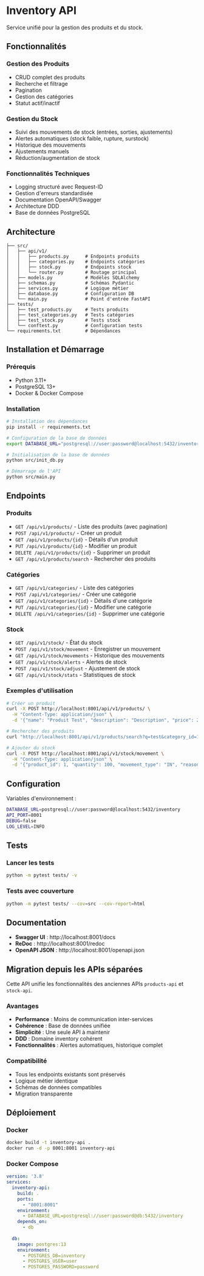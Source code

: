 # Inventory API

Service unifié pour la gestion des produits et du stock.

## Fonctionnalités

### Gestion des Produits
- CRUD complet des produits
- Recherche et filtrage
- Pagination
- Gestion des catégories
- Statut actif/inactif

### Gestion du Stock
- Suivi des mouvements de stock (entrées, sorties, ajustements)
- Alertes automatiques (stock faible, rupture, surstock)
- Historique des mouvements
- Ajustements manuels
- Réduction/augmentation de stock

### Fonctionnalités Techniques
- Logging structuré avec Request-ID
- Gestion d'erreurs standardisée
- Documentation OpenAPI/Swagger
- Architecture DDD
- Base de données PostgreSQL

## Architecture

```
├── src/
│   ├── api/v1/
│   │   ├── products.py      # Endpoints produits
│   │   ├── categories.py    # Endpoints catégories
│   │   ├── stock.py         # Endpoints stock
│   │   └── router.py        # Routage principal
│   ├── models.py            # Modèles SQLAlchemy
│   ├── schemas.py           # Schémas Pydantic
│   ├── services.py          # Logique métier
│   ├── database.py          # Configuration DB
│   └── main.py              # Point d'entrée FastAPI
├── tests/
│   ├── test_products.py     # Tests produits
│   ├── test_categories.py   # Tests catégories
│   ├── test_stock.py        # Tests stock
│   └── conftest.py          # Configuration tests
└── requirements.txt         # Dépendances
```

## Installation et Démarrage

### Prérequis
- Python 3.11+
- PostgreSQL 13+
- Docker & Docker Compose

### Installation
```bash
# Installation des dépendances
pip install -r requirements.txt

# Configuration de la base de données
export DATABASE_URL="postgresql://user:password@localhost:5432/inventory"

# Initialisation de la base de données
python src/init_db.py

# Démarrage de l'API
python src/main.py
```

## Endpoints

### Produits
- `GET /api/v1/products/` - Liste des produits (avec pagination)
- `POST /api/v1/products/` - Créer un produit
- `GET /api/v1/products/{id}` - Détails d'un produit
- `PUT /api/v1/products/{id}` - Modifier un produit
- `DELETE /api/v1/products/{id}` - Supprimer un produit
- `GET /api/v1/products/search` - Rechercher des produits

### Catégories
- `GET /api/v1/categories/` - Liste des catégories
- `POST /api/v1/categories/` - Créer une catégorie
- `GET /api/v1/categories/{id}` - Détails d'une catégorie
- `PUT /api/v1/categories/{id}` - Modifier une catégorie
- `DELETE /api/v1/categories/{id}` - Supprimer une catégorie

### Stock
- `GET /api/v1/stock/` - État du stock
- `POST /api/v1/stock/movement` - Enregistrer un mouvement
- `GET /api/v1/stock/movements` - Historique des mouvements
- `GET /api/v1/stock/alerts` - Alertes de stock
- `POST /api/v1/stock/adjust` - Ajustement de stock
- `GET /api/v1/stock/stats` - Statistiques de stock

### Exemples d'utilisation
```bash
# Créer un produit
curl -X POST http://localhost:8001/api/v1/products/ \
  -H "Content-Type: application/json" \
  -d '{"name": "Produit Test", "description": "Description", "price": 29.99, "category_id": 1}'

# Rechercher des produits
curl "http://localhost:8001/api/v1/products/search?q=test&category_id=1"

# Ajouter du stock
curl -X POST http://localhost:8001/api/v1/stock/movement \
  -H "Content-Type: application/json" \
  -d '{"product_id": 1, "quantity": 100, "movement_type": "IN", "reason": "Initial stock"}'
```

## Configuration

Variables d'environnement :
```bash
DATABASE_URL=postgresql://user:password@localhost:5432/inventory
API_PORT=8001
DEBUG=false
LOG_LEVEL=INFO
```

## Tests

### Lancer les tests
```bash
python -m pytest tests/ -v
```

### Tests avec couverture
```bash
python -m pytest tests/ --cov=src --cov-report=html
```

## Documentation

- **Swagger UI** : http://localhost:8001/docs
- **ReDoc** : http://localhost:8001/redoc
- **OpenAPI JSON** : http://localhost:8001/openapi.json

## Migration depuis les APIs séparées

Cette API unifie les fonctionnalités des anciennes APIs `products-api` et `stock-api`.

### Avantages
- **Performance** : Moins de communication inter-services
- **Cohérence** : Base de données unifiée
- **Simplicité** : Une seule API à maintenir
- **DDD** : Domaine inventory cohérent
- **Fonctionnalités** : Alertes automatiques, historique complet

### Compatibilité
- Tous les endpoints existants sont préservés
- Logique métier identique
- Schémas de données compatibles
- Migration transparente

## Déploiement

### Docker
```bash
docker build -t inventory-api .
docker run -d -p 8001:8001 inventory-api
```

### Docker Compose
```yaml
version: '3.8'
services:
  inventory-api:
    build: .
    ports:
      - "8001:8001"
    environment:
      - DATABASE_URL=postgresql://user:password@db:5432/inventory
    depends_on:
      - db
  
  db:
    image: postgres:13
    environment:
      - POSTGRES_DB=inventory
      - POSTGRES_USER=user
      - POSTGRES_PASSWORD=password
``` 